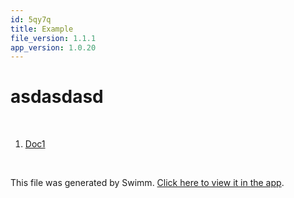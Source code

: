 ```yaml
---
id: 5qy7q
title: Example
file_version: 1.1.1
app_version: 1.0.20
---
```


<!-- Intro - Do not remove this comment -->
# asdasdasd

<br/>

<!-- Steps - Do not remove this comment -->
1. [Doc1](doc1.u9ls1.sw.md)


<br/>

This file was generated by Swimm. [Click here to view it in the app](https://app.swimm.io/repos/Z2l0aHViJTNBJTNBZnJvbnRlbmQlM0ElM0FtYXJ0dWRldg==/playlists/5qy7q).
